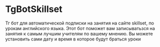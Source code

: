 # TgBotSkillset
Тг бот для автоматической подписки на занятия на сайте skillset, по урокам английского языка. Этот бот поможет вам записыватьзся на занятия к самым лучшим учителям по вашему мнению.
Вы можете установить сами дату и время в которое будут браться уроки
